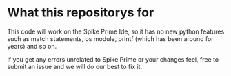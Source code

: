 # What this repositorys for

This code will work on the Spike Prime Ide, so it has no new python features such as match statements, os module, printf (which has been around for years) and so on. 

If you get any errors unrelated to Spike Prime or your changes feel, free to submit an issue and we will do our best to fix it.
